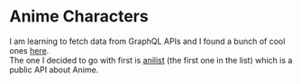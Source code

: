 # Anime Characters
I am learning to fetch data from GraphQL APIs and I found a bunch of cool ones [here](https://github.com/APIs-guru/graphql-apis).   
The one I decided to go with first is [anilist](https://anilist.co/graphiql) (the first one in the list) which is a public API about Anime.
